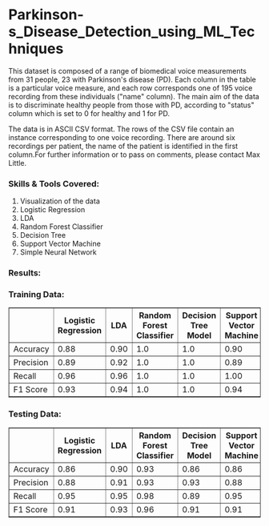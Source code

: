 # Parkinson-s_Disease_Detection_using_ML_Techniques

This dataset is composed of a range of biomedical voice measurements from 31 people, 23 with Parkinson's disease (PD). Each column in the table is a particular voice measure, and each row corresponds one of 195 voice recording from these individuals ("name" column). The main aim of the data is to discriminate healthy people from those with PD, according to "status" column which is set to 0 for healthy and 1 for PD. <br>

The data is in ASCII CSV format. The rows of the CSV file contain an instance corresponding to one voice recording. There are around six recordings per patient, the name of the patient is identified in the first column.For further information or to pass on comments, please contact Max Little. <br> 

### Skills & Tools Covered:
1) Visualization of the data
2) Logistic Regression
3) LDA
4) Random Forest Classifier
5) Decision Tree
6) Support Vector Machine
7) Simple Neural Network


### Results:

<h3>Training Data:</h3>
<table border="1">
    <tr>
        <th></th>
        <th>Logistic Regression</th>
        <th>LDA</th>
        <th>Random Forest Classifier</th>
        <th>Decision Tree Model</th>
        <th>Support Vector Machine</th>
        <th>Simple Neural Network</th>
    </tr>
    <tr>
        <td>Accuracy</td>
        <td>0.88</td>
        <td>0.90</td>
        <td>1.0</td>
        <td>1.0</td>
        <td>0.90</td>
        <td>1.0</td>
    </tr>
    <tr>
        <td>Precision</td>
        <td>0.89</td>
        <td>0.92</td>
        <td>1.0</td>
        <td>1.0</td>
        <td>0.89</td>
        <td>1.0</td>
    </tr>
    <tr>
        <td>Recall</td>
        <td>0.96</td>
        <td>0.96</td>
        <td>1.0</td>
        <td>1.0</td>
        <td>1.00</td>
        <td>1.0</td>
    </tr>
    <tr>
        <td>F1 Score</td>
        <td>0.93</td>
        <td>0.94</td>
        <td>1.0</td>
        <td>1.0</td>
        <td>0.94</td>
        <td>1.0</td>
    </tr>
</table>

<h3>Testing Data:</h3>
<table border="1">
    <tr>
        <th></th>
        <th>Logistic Regression</th>
        <th>LDA</th>
        <th>Random Forest Classifier</th>
        <th>Decision Tree Model</th>
        <th>Support Vector Machine</th>
        <th>Simple Neural Network</th>
    </tr>
    <tr>
        <td>Accuracy</td>
        <td>0.86</td>
        <td>0.90</td>
        <td>0.93</td>
        <td>0.86</td>
        <td>0.86</td>
        <td>0.93</td>
    </tr>
    <tr>
        <td>Precision</td>
        <td>0.88</td>
        <td>0.91</td>
        <td>0.93</td>
        <td>0.93</td>
        <td>0.88</td>
        <td>0.93</td>
    </tr>
    <tr>
        <td>Recall</td>
        <td>0.95</td>
        <td>0.95</td>
        <td>0.98</td>
        <td>0.89</td>
        <td>0.95</td>
        <td>0.98</td>
    </tr>
    <tr>
        <td>F1 Score</td>
        <td>0.91</td>
        <td>0.93</td>
        <td>0.96</td>
        <td>0.91</td>
        <td>0.91</td>
        <td>0.96</td>
    </tr>
</table>

           


